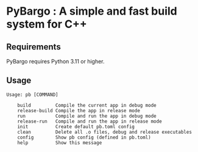 # PyBargo : A simple and fast build system for C++
## Requirements
PyBargo requires Python 3.11 or higher.

## Usage
```
Usage: pb [COMMAND]

    build         Compile the current app in debug mode
    release-build Compile the app in release mode
    run           Compile and run the app in debug mode
    release-run   Compile and run the app in release mode
    init          Create default pb.toml config
    clean         Delete all .o files, debug and release executables
    config        Show pb config (defined in pb.toml)
    help          Show this message
```
